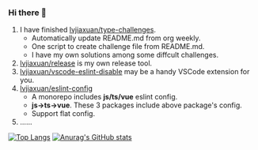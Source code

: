 ### Hi there 👋

1. I have finished [lvjiaxuan/type-challenges](https://github.com/lvjiaxuan/type-challenges).
    - Automatically update README.md from org weekly.
    - One script to create challenge file from README.md.
    - I have my own solutions among some diffcult challenges.
2. [lvjiaxuan/release](https://github.com/lvjiaxuan/release) is my own release tool.
3. [lvjiaxuan/vscode-eslint-disable](https://github.com/lvjiaxuan/vscode-eslint-disable) may be a handy VSCode extension for you.
4. [lvjiaxuan/eslint-config](https://github.com/lvjiaxuan/eslint-config)
    - A monorepo includes **js/ts/vue** eslint config.
    - **js->ts->vue**. These 3 packages include above package's config.
    - Support flat config.
6. ......

[![Top Langs](https://github-readme-stats.vercel.app/api/top-langs/?username=lvjiaxuan&theme=onedark)](https://github.com/anuraghazra/github-readme-stats)
[![Anurag's GitHub stats](https://github-readme-stats.vercel.app/api?username=lvjiaxuan&count_private=true&show_icons=true&theme=onedark&line_height=40)](https://github.com/anuraghazra/github-readme-stats)

<!--
**lvjiaxuan/lvjiaxuan** is a ✨ _special_ ✨ repository because its `README.md` (this file) appears on your GitHub profile.

Here are some ideas to get you started:

- 🔭 I’m currently working on ...
- 🌱 I’m currently learning ...
- 👯 I’m looking to collaborate on ...
- 🤔 I’m looking for help with ...
- 💬 Ask me about ...
- 📫 How to reach me: ...
- 😄 Pronouns: ...
- ⚡ Fun fact: ...
-->
